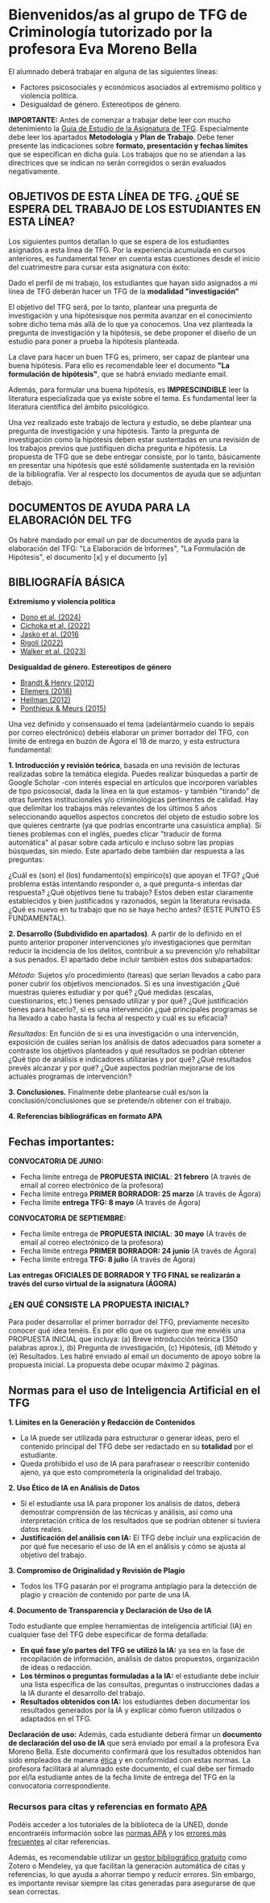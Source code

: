 # Bienvenidos/as al grupo de TFG de Criminología tutorizado por la profesora Eva Moreno Bella

El alumnado deberá trabajar en alguna de las siguientes líneas:

- Factores psicosociales y económicos asociados al extremismo político y violencia política.
- Desigualdad de género. Estereotipos de género.

**IMPORTANTE:** Antes de comenzar a trabajar debe leer con mucho detenimiento la [Guía de Estudio de la Asignatura de TFG](https://www.uned.es/universidad/inicio/intranet-general/estudios/grados/guia-unica-grado.html?codAsignatura=66044140&idContenido=1). Especialmente debe leer los apartados **Metodología** y **Plan de Trabajo**. Debe tener presente las indicaciones sobre **formato, presentación y fechas límites** que se especifican en dicha guía. Los trabajos que no se atiendan a las directrices que se indican no serán corregidos o serán evaluados negativamente.

## OBJETIVOS DE ESTA LÍNEA DE TFG. ¿QUÉ SE ESPERA DEL TRABAJO DE LOS ESTUDIANTES EN ESTA LÍNEA?  

Los siguientes puntos detallan lo que se espera de los estudiantes asignados a esta línea de TFG. Por la experiencia acumulada en cursos anteriores, es fundamental tener en cuenta estas cuestiones desde el inicio del cuatrimestre para cursar esta asignatura con éxito:  

Dado el perfil de mi trabajo, los estudiantes que hayan sido asignados a mi línea de TFG deberán hacer un TFG de la **modalidad "investigación"**

El objetivo del TFG será, por lo tanto, plantear una pregunta de investigación y una hipótesisque nos permita avanzar en el conocimiento sobre dicho tema más allá de lo que ya conocemos. Una vez planteada la pregunta de investigación y la hipótesis, se debe proponer el diseño de un estudio para poner a prueba la hipótesis planteada.  

La clave para hacer un buen TFG es, primero, ser capaz de plantear una buena hipótesis. Para ello es recomendable leer el documento **"La formulación de hipótesis"**, que se habrá enviado mediante email.  

Además, para formular una buena hipótesis, es **IMPRESCINDIBLE** leer la literatura especializada que ya existe sobre el tema. Es fundamental leer la literatura científica del ámbito psicológico.  

Una vez realizado este trabajo de lectura y estudio, se debe plantear una pregunta de investigación y una hipótesis. Tanto la pregunta de investigación como la hipótesis deben estar sustentadas en una revisión de los trabajos previos que justifiquen dicha pregunta e hipótesis. La propuesta de TFG que se debe entregar consiste, por lo tanto, básicamente en presentar una hipótesis que esté sólidamente sustentada en la revisión de la bibliografía. Ver al respecto los documentos de ayuda que se adjuntan debajo.  

## DOCUMENTOS DE AYUDA PARA LA ELABORACIÓN DEL TFG  

Os habré mandado por email un par de documentos de ayuda para la elaboración del TFG: "La Elaboración de Informes", "La Formulación de Hipótesis", el documento [x] y el documento [y]

## BIBLIOGRAFÍA BÁSICA

**Extremismo y violencia política**
- [Dono et al. (2024)](https://doi.org/10.5964/jspp.12989)
- [Cichoka et al. (2022)](https://doi.org/10.1111/pops.12813)
- [Jasko et al. (2016](https://doi.org/10.1111/pops.12376)
- [Rigoli (2022)](https://doi.org/10.1111/pops.12839)
- [Walker et al. (2023)](https://doi.org/10.1111/pops.12938)

**Desigualdad de género. Estereotipos de género**
- [Brandt & Henry (2012)](https://doi.org/10.1177/0146167212449871)
- [Ellemers (2018)](https://doi.org/10.1146/annurev-psych-122216-011719)
- [Heilman (2012)](https://doi.org/10.1016/j.riob.2012.11.003)
- [Ponthieux & Meurs (2015)](https://doi.org/10.1016/B978-0-444-59428-0.00013-8)

Una vez definido y consensuado el tema (adelantármelo cuando lo sepáis por correo electrónico) debéis elaborar un primer borrador del TFG, con límite de entrega en buzón de Ágora el 18 de marzo, y esta estructura fundamental:

**1. Introducción y revisión teórica**, basada en una revisión de lecturas realizadas sobre la temática elegida. Puedes realizar búsquedas a partir de Google Scholar -con interés especial en artículos que incorporen variables de tipo psicosocial, dada la línea en la que estamos- y también "tirando" de otras fuentes institucionales y/o criminológicas pertinentes de calidad. Hay que delimitar los trabajos más relevantes de los últimos 5 años seleccionando aquellos aspectos concretos del objeto de estudio sobre los que quieres centrarte (ya que podrías encontrarte una casuística amplia). Si tienes problemas con el inglés, puedes clicar "traducir de forma automática" al pasar sobre cada artículo e incluso sobre las propias búsquedas, sin miedo. Este apartado debe también dar respuesta a las preguntas:  

¿Cuál es (son) el (los) fundamento(s) empírico(s) que apoyan el TFG? ¿Qué problema estás intentando responder o, a qué pregunta-s intentas dar respuesta? ¿Qué objetivos tiene tu trabajo? Estos deben estar claramente establecidos y bien justificados y razonados, según la literatura revisada. ¿Qué es nuevo en tu trabajo que no se haya hecho antes? (ESTE PUNTO ES FUNDAMENTAL). 
  
**2. Desarrollo (Subdividido en apartados)**. A partir de lo definido en el punto anterior proponer intervenciones y/o investigaciones que permitan reducir la incidencia de los delitos, contribuir a su prevención y/o rehabilitar a sus penados. El apartado debe incluir también estos dos subapartados:  

*Método:* Sujetos y/o procedimiento (tareas) que serían llevados a cabo para poner cubrir los objetivos mencionados. Si es una investigación ¿Qué muestras quieres estudiar y por qué? ¿Qué medidas (escalas, cuestionarios, etc.) tienes pensado utilizar y por qué? ¿Qué justificación tienes para hacerlo?, si es una intervención ¿qué principales programas se ha llevado a cabo hasta la fecha al respecto y cuál es su eficacia?   

*Resultados:* En función de si es una investigación o una intervención, exposición de cuáles serían los análisis de datos adecuados para someter a contraste los objetivos planteados y qué resultados se podrían obtener ¿Qué tipo de análisis e indicadores utilizarías y por qué? ¿Qué resultados prevés alcanzar y por qué? ¿Qué aspectos podrían mejorarse de los actuales programas de intervención?  

**3. Conclusiones.** Finalmente debe plantearse cuál es/son la conclusión/conclusiones que se pretende/n obtener con el trabajo.  

**4. Referencias bibliográficas en formato APA**

## Fechas importantes:
**CONVOCATORIA DE JUNIO:**
- Fecha límite entrega de **PROPUESTA INICIAL**: **21 febrero** (A través de email al correo electrónico de la profesora)
- Fecha límite entrega **PRIMER BORRADOR: 25 marzo** (A través de Ágora)
- Fecha límite **entrega TFG: 8 mayo** (A través de Ágora)

**CONVOCATORIA DE SEPTIEMBRE:**
- Fecha límite entrega de **PROPUESTA INICIAL**: **30 mayo** (A través de email al correo electrónico de la profesora)
- Fecha límite entrega **PRIMER BORRADOR: 24 junio** (A través de Ágora)
- Fecha límite entrega **TFG: 8 julio** (A través de Ágora)

**Las entregas OFICIALES DE BORRADOR Y TFG FINAL se realizarán a través del curso virtual de la asignatura (ÁGORA)**

### ¿EN QUÉ CONSISTE LA PROPUESTA INICIAL?
Para poder desarrollar el primer borrador del TFG, previamente necesito conocer qué idea tenéis. Es por ello que os sugiero que me enviéis una PROPUESTA INICIAL que incluya: (a) Breve introducción teórica (350 palabras aprox.), (b) Pregunta de investigación, (c) Hipótesis, (d) Método y (e) Resultados.
Les habré enviado al email un documento de apoyo sobre la propuesta inicial. La propuesta debe ocupar máximo 2 páginas.


## Normas para el uso de Inteligencia Artificial en el TFG
**1.	Límites en la Generación y Redacción de Contenidos**
- La IA puede ser utilizada para estructurar o generar ideas, pero el contenido principal del TFG debe ser redactado en su **totalidad** por el estudiante.
- Queda prohibido el uso de IA para parafrasear o reescribir contenido ajeno, ya que esto comprometería la originalidad del trabajo.

**2.	Uso Ético de IA en Análisis de Datos**
- Si el estudiante usa IA para proponer los análisis de datos, deberá demostrar comprensión de las técnicas y análisis, así como una interpretación crítica de los resultados que se podrían obtener si tuviera datos reales.
- **Justificación del análisis con IA:** El TFG debe incluir una explicación de por qué fue necesario el uso de IA en el análisis y cómo se ajusta al objetivo del trabajo.

**3.	Compromiso de Originalidad y Revisión de Plagio**
- Todos los TFG pasarán por el programa antiplagio para la detección de plagio y creación de contenido por parte de una IA.

**4.	Documento de Transparencia y Declaración de Uso de IA**

Todo estudiante que emplee herramientas de inteligencia artificial (IA) en cualquier fase del TFG debe especificar de forma detallada:
- **En qué fase y/o partes del TFG se utilizó la IA:** ya sea en la fase de recopilación de información, análisis de datos propuestos, organización de ideas o redacción.
- **Los términos o preguntas formuladas a la IA:** el estudiante debe incluir una lista específica de las consultas, preguntas o instrucciones dadas a la IA durante el desarrollo del trabajo.
- **Resultados obtenidos con IA:** los estudiantes deben documentar los resultados generados por la IA y explicar cómo fueron utilizados o adaptados en el TFG.
  
**Declaración de uso:** Además, cada estudiante deberá firmar un **documento de declaración del uso de IA** que será enviado por email a la profesora Eva Moreno Bella. Este documento confirmará que los resultados obtenidos han sido empleados de manera [ética](https://www.uned.es/universidad/inicio/institucional/areas-direccion/vicerrectorados/innovacion/iaeducativa.html) y en conformidad con estas normas. La profesora facilitará al alumnado este documento, el cual debe ser firmado por el/la estudiante antes de la fecha límite de entrega del TFG en la convocatoria correspondiente.

### **Recursos para citas y referencias en formato [APA](https://normas-apa.org/)**  

Podéis acceder a los tutoriales de la biblioteca de la UNED, donde encontraréis información sobre las [normas APA](https://www.youtube.com/watch?v=gTURFhZkoIs) y los [errores más frecuentes](https://www.youtube.com/watch?v=Hxagy2iZDng) al citar referencias.  

Además, es recomendable utilizar un [gestor bibliográfico gratuito](https://www.youtube.com/watch?v=4CaVpuyFeB4) como Zotero o Mendeley, ya que facilitan la generación automática de citas y referencias, lo que ayuda a ahorrar tiempo y reducir errores. Sin embargo, es importante revisar siempre las citas generadas para asegurarse de que sean correctas.

